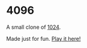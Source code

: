 # 4096
A small clone of [1024](https://play.google.com/store/apps/details?id=com.veewo.a1024).

Made just for fun. [Play it here!](http://chris153.github.io/my4096/)
